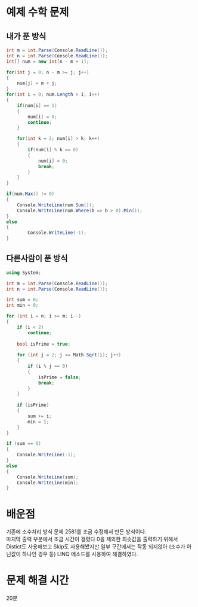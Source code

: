 # 예제 수학 문제

## 내가 푼 방식
``` cs
int m = int.Parse(Console.ReadLine());
int n = int.Parse(Console.ReadLine());
int[] num = new int[n - m + 1];

for(int j = 0; n - m >= j; j++)
{
    num[j] = m + j;
}
for(int i = 0; num.Length > i; i++)
{
    if(num[i] == 1)
    {
        num[i] = 0;
        continue;
    }

    for(int k = 2; num[i] > k; k++)
    {
        if(num[i] % k == 0)
        {
            num[i] = 0;
            break;
        }
    }
}

if(num.Max() != 0)
{
    Console.WriteLine(num.Sum());
    Console.WriteLine(num.Where(b => b > 0).Min());
}
else
{
        Console.WriteLine(-1);
}
```

## 다른사람이 푼 방식
``` cs
using System;

int m = int.Parse(Console.ReadLine());
int n = int.Parse(Console.ReadLine());

int sum = 0;
int min = 0;

for (int i = n; i >= m; i--)
{
	if (i < 2)
		continue;
	
	bool isPrime = true;
	
	for (int j = 2; j <= Math.Sqrt(i); j++)
	{
		if (i % j == 0)
		{
			isPrime = false;
			break;
		}
	}
	
	if (isPrime)
	{
		sum += i;
		min = i;
	}
}

if (sum == 0)
{
	Console.WriteLine(-1);
}
else
{
	Console.WriteLine(sum);
	Console.WriteLine(min);
}	
```

# 배운점
기존에 소수처리 방식 문제 2581를 조금 수정해서 만든 방식이다.  
마지막 출력 부분에서 조금 시간이 걸렸다 0을 제외한 최솟값을 출력하기 위해서 Distict도 사용해보고 Skip도 사용해봤지만 일부 구간에서는 작동 되지않아 (소수가 아닌값이 하나인 경우 등) LINQ 메소드를 사용하여 해결하였다.  


# 문제 해결 시간
20분
